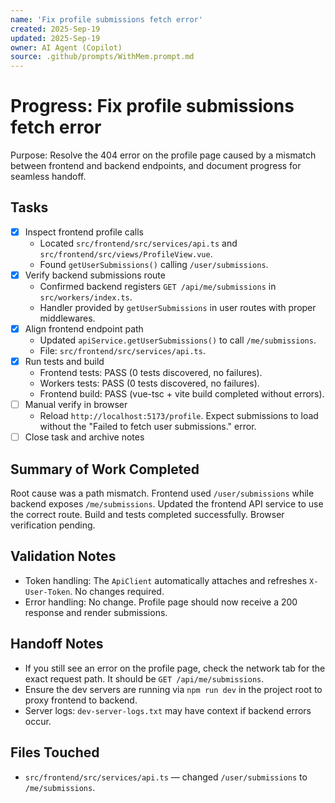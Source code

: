 ```yaml
---
name: 'Fix profile submissions fetch error'
created: 2025-Sep-19
updated: 2025-Sep-19
owner: AI Agent (Copilot)
source: .github/prompts/WithMem.prompt.md
---
```


# Progress: Fix profile submissions fetch error

Purpose: Resolve the 404 error on the profile page caused by a mismatch between frontend and backend endpoints, and document progress for seamless handoff.

## Tasks

- [x] Inspect frontend profile calls
  - Located `src/frontend/src/services/api.ts` and `src/frontend/src/views/ProfileView.vue`.
  - Found `getUserSubmissions()` calling `/user/submissions`.
- [x] Verify backend submissions route
  - Confirmed backend registers `GET /api/me/submissions` in `src/workers/index.ts`.
  - Handler provided by `getUserSubmissions` in user routes with proper middlewares.
- [x] Align frontend endpoint path
  - Updated `apiService.getUserSubmissions()` to call `/me/submissions`.
  - File: `src/frontend/src/services/api.ts`.
- [x] Run tests and build
  - Frontend tests: PASS (0 tests discovered, no failures).
  - Workers tests: PASS (0 tests discovered, no failures).
  - Frontend build: PASS (vue-tsc + vite build completed without errors).
- [ ] Manual verify in browser
  - Reload `http://localhost:5173/profile`. Expect submissions to load without the "Failed to fetch user submissions." error.
- [ ] Close task and archive notes

## Summary of Work Completed

Root cause was a path mismatch. Frontend used `/user/submissions` while backend exposes `/me/submissions`. Updated the frontend API service to use the correct route. Build and tests completed successfully. Browser verification pending.

## Validation Notes

- Token handling: The `ApiClient` automatically attaches and refreshes `X-User-Token`. No changes required.
- Error handling: No change. Profile page should now receive a 200 response and render submissions.

## Handoff Notes

- If you still see an error on the profile page, check the network tab for the exact request path. It should be `GET /api/me/submissions`.
- Ensure the dev servers are running via `npm run dev` in the project root to proxy frontend to backend.
- Server logs: `dev-server-logs.txt` may have context if backend errors occur.

## Files Touched

- `src/frontend/src/services/api.ts` — changed `/user/submissions` to `/me/submissions`.
